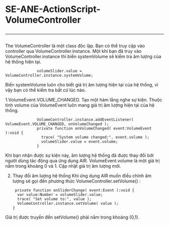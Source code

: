 # SE-ANE-ActionScript-VolumeController<hr>
The VolumeController là một class độc lập. Bạn có thể truy cập vào controller qua VolumeController.instance.
Một khi bạn đã truy vào VolumeController.instance thì biến systemVolume sẽ kiểm tra âm lượng của hệ thống hiện tại.

                  volumeSlider.value = VolumeController.instance.systemVolume;
                  
Biến systemVolume luôn cho biết giá trị âm lượng hiện tại của hệ thống, vì vậy bạn có thể kiểm tra bất cứ lúc nào.

1.VolumeEvent.VOLUME_CHANGED.
Tạo một hàm lắng nghe sự kiện. Thuộc tính volume của VolumeEvent luôn mang giá trị âm lượng hiện tại của hệ thống.

                  VolumeController.instance.addEventListener( VolumeEvent.VOLUME_CHANGED, onVolumeChanged );
                  private function onVolumeChanged( event:VolumeEvent ):void {
                    trace( "System volume changed:", event.volume );
                    volumeSlider.value = event.volume;
                  }
                  
 Khi bạn nhận được sự kiện này, âm lượng hệ thống đã được thay đổi bởi người dùng tác động qua ứng dụng AIR.
 VolumeEvent.volume là một giá trị nằm trong khoảng 0 và 1.
 Cập nhật giá trị âm lượng mới.
 
 2. Thay đổi âm lượng hệ thống
 Khi ứng dụng AIR muốn điều chỉnh âm lượng sẽ gọi đến phương thức VolumeController.setVolume() :
         
         private function onSliderChange( event:Event ):void {
          var value:Number = volumeSlider.value;
          trace( "Set volume to:", value );
          VolumeController.instance.setVolume( value );
        }
        
 Giá trị được truyền đến setVolume() phải nằm trong khoảng (0,1).
